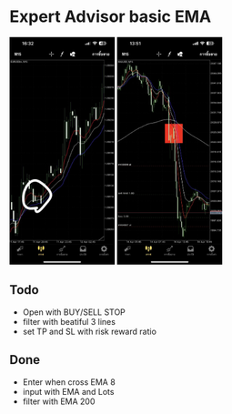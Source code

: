 # Expert Advisor basic EMA

<img src="./images/341033413_1298170404118662_2027774559197111027_n.jpg" height="400">
<img src="./images/341150821_1259974961279584_6952802642499015978_n.jpg" height="400">

## Todo
- Open with BUY/SELL STOP
- filter with beatiful 3 lines
- set TP and SL with risk reward ratio

## Done
- Enter when cross EMA 8
- input with EMA and Lots
- filter with EMA 200